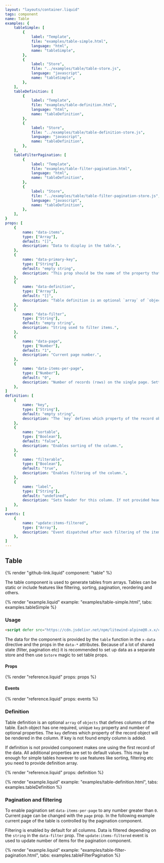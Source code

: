 ```yaml
---
layout: "layouts/container.liquid"
tags: component
name: Table
examples: {
    tableSimple: [
        {
            label: "Template",
            file: "examples/table-simple.html",
            language: "html",
            name: "tableSimple",
        },
        {
            label: "Store",
            file: "../examples/table/table-store.js",
            language: "javascript",
            name: "tableSimple",
        },
    ],
    tableDefinition: [
        {
            label: "Template",
            file: "examples/table-definition.html",
            language: "html",
            name: "tableDefinition",
        },
        {
            label: "Store",
            file: "../examples/table/table-definition-store.js",
            language: "javascript",
            name: "tableDefinition",
        },
    ],
    tableFilterPagination: [
        {
            label: "Template",
            file: "examples/table-filter-pagination.html",
            language: "html",
            name: "tableDefinition",
        },
        {
            label: "Store",
            file: "../examples/table/table-filter-pagination-store.js",
            language: "javascript",
            name: "tableDefinition",
        },
    ],
}
props: [
    {
        name: "data-items",
        type: ["Array"],
        default: "[]",
        description: "Data to display in the table.",
    },
    {
        name: "data-primary-key",
        type: ["String"],
        default: "empty string",
        description: "This prop should be the name of the property that is unique for every record.",
    },
    {
        name: "data-definition",
        type: ["Array"],
        default: "[]",
        description: "Table definition is an optional `array` of `objects` that defines columns of the table. See the detailed explanation below.",
    },
    {
        name: "data-filter",
        type: ["String"],
        default: "empty string",
        description: "String used to filter items.",
    },
    {
        name: "data-page",
        type: ["Number"],
        default: "1",
        description: "Current page number.",
    },
    {
        name: "data-items-per-page",
        type: ["Number"],
        default: "0",
        description: "Number of records (rows) on the single page. Setting it to the `0` disables pagination.",
    },
]
definition: [
    {
        name: "key",
        type: ["String"],
        default: "empty string",
        description: "The `key` defines which property of the record object will be rendered in the column.",
    },
    {
        name: "sortable",
        type: ["Boolean"],
        default: "false",
        description: "Enables sorting of the column.",
    },
    {
        name: "filterable",
        type: ["Boolean"],
        default: "true",
        description: "Enables filtering of the column.",
    },
    {
        name: "label",
        type: ["String"],
        default: "undefined",
        description: "Sets header for this column. If not provided header is the same as key converted to Header Case.",
    },
]
events: [
    {
        name: "update:items-filtered",
        type: ["Array"],
        description: "Event dispatched after each filtering of the items. This can be useful, for example to update pagination component.",
    },
]
---
```

## Table

{% render "github-link.liquid" component: "table" %}

The table component is used to generate tables from arrays. Tables can be static or include features like filtering, sorting, pagination, reordering and others.

{% render "example.liquid" example: "examples/table-simple.html", tabs: examples.tableSimple %}

### Usage

```html
<script defer src="https://cdn.jsdelivr.net/npm/litewind-alpine@0.x.x/components/table/dist/cdn.min.js"></script>
```

The data for the component is provided by the `table` function in the `x-data` directive and the props in the `data-*` attributes. Because of a lot of shared state (filter, pagination etc) it is recommended to set up data as a separate store and then use `$store` magic to set table props.

#### Props

{% render "reference.liquid" props: props %}

#### Events

{% render "reference.liquid" props: events %}

### Definition

Table definition is an optional `array` of `objects` that defines columns of the table. Each object has one required, unique `key` property and number of optional properties. The `key` defines which property of the record object will be rendered in the column. If key is not found empty column is added.

If definition is not provided component makes one using the first record of the data. All additional properties are set to default values. This may be enough for simple tables however to use features like sorting, filtering etc you need to provide definition array.

{% render "reference.liquid" props: definition %}

{% render "example.liquid" example: "examples/table-definition.html", tabs: examples.tableDefinition %}

### Pagination and filtering

To enable pagination set `data-items-per-page` to any number greater than `0`. Current page can be changed with the `page` prop. In the following example current page of the table is controlled by the pagination component.

Filtering is enabled by default for all columns. Data is filtered depending on the `string` in the `data-filter` prop. The `update:items-filtered` event is used to update number of items for the pagination component.

{% render "example.liquid" example: "examples/table-filter-pagination.html", tabs: examples.tableFilterPagination %}

